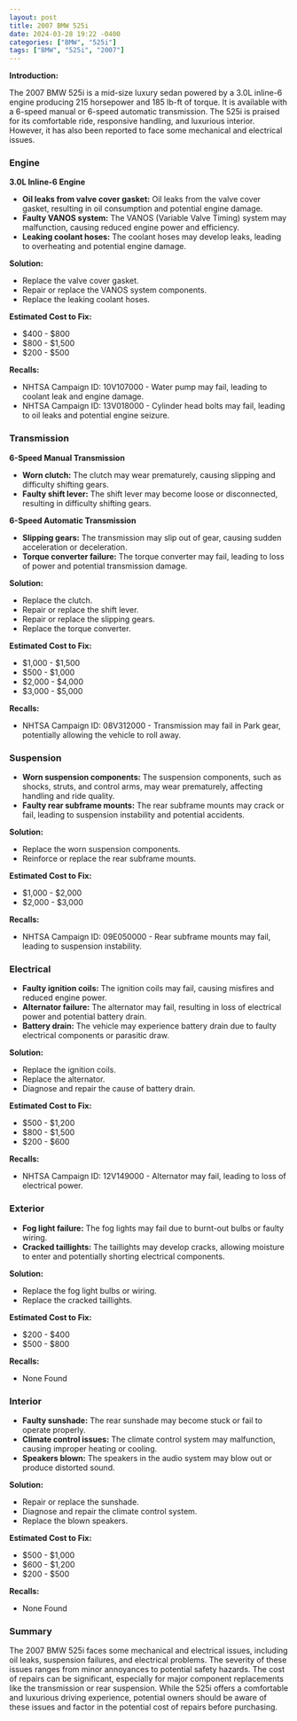 ```yaml
---
layout: post
title: 2007 BMW 525i
date: 2024-03-28 19:22 -0400
categories: ["BMW", "525i"]
tags: ["BMW", "525i", "2007"]
---
```

**Introduction:**

The 2007 BMW 525i is a mid-size luxury sedan powered by a 3.0L inline-6 engine producing 215 horsepower and 185 lb-ft of torque. It is available with a 6-speed manual or 6-speed automatic transmission. The 525i is praised for its comfortable ride, responsive handling, and luxurious interior. However, it has also been reported to face some mechanical and electrical issues.

### **Engine**

**3.0L Inline-6 Engine**

* **Oil leaks from valve cover gasket:** Oil leaks from the valve cover gasket, resulting in oil consumption and potential engine damage.
* **Faulty VANOS system:** The VANOS (Variable Valve Timing) system may malfunction, causing reduced engine power and efficiency.
* **Leaking coolant hoses:** The coolant hoses may develop leaks, leading to overheating and potential engine damage.

**Solution:**
* Replace the valve cover gasket.
* Repair or replace the VANOS system components.
* Replace the leaking coolant hoses.

**Estimated Cost to Fix:**
* $400 - $800
* $800 - $1,500
* $200 - $500

**Recalls:**
* NHTSA Campaign ID: 10V107000 - Water pump may fail, leading to coolant leak and engine damage.
* NHTSA Campaign ID: 13V018000 - Cylinder head bolts may fail, leading to oil leaks and potential engine seizure.

### **Transmission**

**6-Speed Manual Transmission**

* **Worn clutch:** The clutch may wear prematurely, causing slipping and difficulty shifting gears.
* **Faulty shift lever:** The shift lever may become loose or disconnected, resulting in difficulty shifting gears.

**6-Speed Automatic Transmission**

* **Slipping gears:** The transmission may slip out of gear, causing sudden acceleration or deceleration.
* **Torque converter failure:** The torque converter may fail, leading to loss of power and potential transmission damage.

**Solution:**
* Replace the clutch.
* Repair or replace the shift lever.
* Repair or replace the slipping gears.
* Replace the torque converter.

**Estimated Cost to Fix:**
* $1,000 - $1,500
* $500 - $1,000
* $2,000 - $4,000
* $3,000 - $5,000

**Recalls:**
* NHTSA Campaign ID: 08V312000 - Transmission may fail in Park gear, potentially allowing the vehicle to roll away.

### **Suspension**

* **Worn suspension components:** The suspension components, such as shocks, struts, and control arms, may wear prematurely, affecting handling and ride quality.
* **Faulty rear subframe mounts:** The rear subframe mounts may crack or fail, leading to suspension instability and potential accidents.

**Solution:**
* Replace the worn suspension components.
* Reinforce or replace the rear subframe mounts.

**Estimated Cost to Fix:**
* $1,000 - $2,000
* $2,000 - $3,000

**Recalls:**
* NHTSA Campaign ID: 09E050000 - Rear subframe mounts may fail, leading to suspension instability.

### **Electrical**

* **Faulty ignition coils:** The ignition coils may fail, causing misfires and reduced engine power.
* **Alternator failure:** The alternator may fail, resulting in loss of electrical power and potential battery drain.
* **Battery drain:** The vehicle may experience battery drain due to faulty electrical components or parasitic draw.

**Solution:**
* Replace the ignition coils.
* Replace the alternator.
* Diagnose and repair the cause of battery drain.

**Estimated Cost to Fix:**
* $500 - $1,200
* $800 - $1,500
* $200 - $600

**Recalls:**
* NHTSA Campaign ID: 12V149000 - Alternator may fail, leading to loss of electrical power.

### **Exterior**

* **Fog light failure:** The fog lights may fail due to burnt-out bulbs or faulty wiring.
* **Cracked taillights:** The taillights may develop cracks, allowing moisture to enter and potentially shorting electrical components.

**Solution:**
* Replace the fog light bulbs or wiring.
* Replace the cracked taillights.

**Estimated Cost to Fix:**
* $200 - $400
* $500 - $800

**Recalls:**
* None Found

### **Interior**

* **Faulty sunshade:** The rear sunshade may become stuck or fail to operate properly.
* **Climate control issues:** The climate control system may malfunction, causing improper heating or cooling.
* **Speakers blown:** The speakers in the audio system may blow out or produce distorted sound.

**Solution:**
* Repair or replace the sunshade.
* Diagnose and repair the climate control system.
* Replace the blown speakers.

**Estimated Cost to Fix:**
* $500 - $1,000
* $600 - $1,200
* $200 - $500

**Recalls:**
* None Found

### **Summary**

The 2007 BMW 525i faces some mechanical and electrical issues, including oil leaks, suspension failures, and electrical problems. The severity of these issues ranges from minor annoyances to potential safety hazards. The cost of repairs can be significant, especially for major component replacements like the transmission or rear suspension. While the 525i offers a comfortable and luxurious driving experience, potential owners should be aware of these issues and factor in the potential cost of repairs before purchasing.
